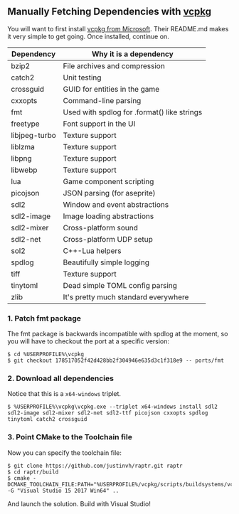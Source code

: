 ## Manually Fetching Dependencies with [vcpkg](https://github.com/Microsoft/vcpkg)

You will want to first install [vcpkg from Microsoft](https://github.com/Microsoft/vcpkg). Their README.md makes it very simple to get going. Once installed, continue on.

| Dependency     | Why it is a dependency |                                
| -------------- | ------------ |                                
| bzip2          | File archives and compression |               
| catch2         | Unit testing |                                
| crossguid      | GUID for entities in the game |               
| cxxopts        | Command-line parsing |                        
| fmt            | Used with spdlog for .format() like strings|  
| freetype       | Font support in the UI |
| libjpeg-turbo  | Texture support |
| liblzma        | Texture support |
| libpng         | Texture support |
| libwebp        | Texture support |
| lua            | Game component scripting |
| picojson       | JSON parsing (for aseprite) |
| sdl2           | Window and event abstractions |
| sdl2-image     | Image loading abstractions |
| sdl2-mixer     | Cross-platform sound |
| sdl2-net       | Cross-platform UDP setup |
| sol2           | C++-Lua helpers |
| spdlog         | Beautifully simple logging |
| tiff           | Texture support |
| tinytoml       | Dead simple TOML config parsing |
| zlib           | It's pretty much standard everywhere |
                                                   
### 1. Patch fmt package

The fmt package is backwards incompatible with spdlog at the moment, so you will have to checkout the port
at a specific version:

```
$ cd %USERPROFILE%\vcpkg
$ git checkout 178517052f42d428bb2f304946e635d3c1f318e9 -- ports/fmt
```

### 2. Download all dependencies

Notice that this is a `x64-windows` triplet.

```
$ %USERPROFILE%\vcpkg\vcpkg.exe --triplet x64-windows install sdl2 sdl2-image sdl2-mixer sdl2-net sdl2-ttf picojson cxxopts spdlog tinytoml catch2 crossguid
```

### 3. Point CMake to the Toolchain file

Now you can specify the toolchain file:

```
$ git clone https://github.com/justinvh/raptr.git raptr
$ cd raptr/build
$ cmake -DCMAKE_TOOLCHAIN_FILE:PATH="%USERPROFILE%/vcpkg/scripts/buildsystems/vcpkg.cmake" -G "Visual Studio 15 2017 Win64" ..
```

And launch the solution. Build with Visual Studio!
